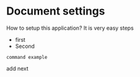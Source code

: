 # Document settings

How to setup this application? It is very easy steps

- first
- Second

``` 
command example
```

add next
